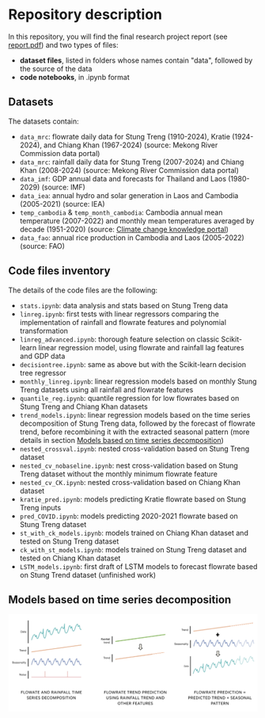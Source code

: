 # Repository description
In this repository, you will find the final research project report (see [report.pdf](Project_Report.pdf)) and two types of files:
- **dataset files**, listed in folders whose names contain "data", followed by the source of the data
- **code notebooks**, in .ipynb format

## Datasets
The datasets contain:
- `data_mrc`: flowrate daily data for Stung Treng (1910-2024), Kratie (1924-2024), and Chiang Khan (1967-2024) (source: Mekong River Commission data portal)
- `data_mrc`: rainfall daily data for Stung Treng (2007-2024) and Chiang Khan (2008-2024) (source: Mekong River Commission data portal)
- `data_imf`: GDP annual data and forecasts for Thailand and Laos (1980-2029) (source: IMF)
- `data_iea`: annual hydro and solar generation in Laos and Cambodia (2005-2021) (source: IEA)
- `temp_cambodia` & `temp_month_cambodia`: Cambodia annual mean temperature (2007-2022) and monthly mean temperatures averaged by decade (1951-2020) (source: [Climate change knowledge portal](https://climateknowledgeportal.worldbank.org/country/cambodia/trends-variability-historical))
- `data_fao`: annual rice production in Cambodia and Laos (2005-2022) (source: FAO)

## Code files inventory

The details of the code files are the following:
- `stats.ipynb`: data analysis and stats based on Stung Treng data
- `linreg.ipynb`: first tests with linear regressors comparing the implementation of rainfall and flowrate features and polynomial transformation
- `linreg_advanced.ipynb`: thorough feature selection on classic Scikit-learn linear regression model, using flowrate and rainfall lag features and GDP data
- `decisiontree.ipynb`: same as above but with the Scikit-learn decision tree regressor
- `monthly_linreg.ipynb`: linear regression models based on monthly Stung Treng datasets using all rainfall and flowrate features
- `quantile_reg.ipynb`: quantile regression for low flowrates based on Stung Treng and Chiang Khan datasets
- `trend_models.ipynb`: linear regression models based on the time series decomposition of Stung Treng data, followed by the forecast of flowrate trend, before recombining it with the extracted seasonal pattern (more details in section [Models based on time series decomposition](#models-based-on-time-series-decomposition))
- `nested_crossval.ipynb`: nested cross-validation based on Stung Treng dataset
- `nested_cv_nobaseline.ipynb`: nest cross-validation based on Stung Treng dataset without the monthly minimum flowrate feature
- `nested_cv_CK.ipynb`: nested cross-validation based on Chiang Khan dataset
- `kratie_pred.ipynb`: models predicting Kratie flowrate based on Stung Treng inputs
- `pred_COVID.ipynb`: models predicting 2020-2021 flowrate based on Stung Treng dataset
- `st_with_ck_models.ipynb`: models trained on Chiang Khan dataset and tested on Stung Treng dataset
- `ck_with_st_models.ipynb`: models trained on Stung Treng dataset and tested on Chiang Khan dataset
- `LSTM_models.ipynb`: first draft of LSTM models to forecast flowrate based on Stung Trend dataset (unfinished work)

## Models based on time series decomposition
![General methodology for models using the time series decomposition approach](images/method_timeseries.png)
